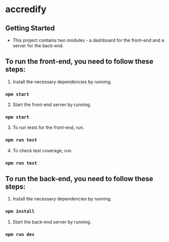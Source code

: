 # accredify

## Getting Started

- This project contains two modules - a dashboard for the front-end and a server for the back-end.

## To run the front-end, you need to follow these steps:

1. Install the necessary dependencies by running.

### `npm start`

2. Start the front-end server by running.

### `npm start`

3. To run tests for the front-end, run.

### `npm run test`

4. To check test coverage, run.

### `npm run test`

## To run the back-end, you need to follow these steps:

1. Install the necessary dependencies by running.

### `npm install`

1. Start the back-end server by running.

### `npm run dev`
